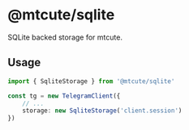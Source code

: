 # @mtcute/sqlite

SQLite backed storage for mtcute.

## Usage

```typescript
import { SqliteStorage } from '@mtcute/sqlite'

const tg = new TelegramClient({
    // ...
    storage: new SqliteStorage('client.session')
})
```
